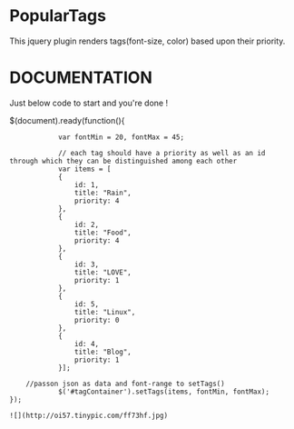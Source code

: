 PopularTags
===========

This jquery plugin renders tags(font-size, color) based upon their priority. 


DOCUMENTATION
===========
Just below code to start and you're done !

$(document).ready(function(){
				
				var fontMin = 20, fontMax = 45;
				
				// each tag should have a priority as well as an id through which they can be distinguished among each other
				var items = [
				{
					id: 1,
					title: "Rain",
					priority: 4
				},
				{
					id: 2,
					title: "Food",
					priority: 4
				},
				{
					id: 3,
					title: "LOVE",
					priority: 1
				},
				{
					id: 5,
					title: "Linux",
					priority: 0
				},
				{
					id: 4,
					title: "Blog",
					priority: 1
				}];

        //passon json as data and font-range to setTags()
				$('#tagContainer').setTags(items, fontMin, fontMax);
	});
	
	![](http://oi57.tinypic.com/ff73hf.jpg)
